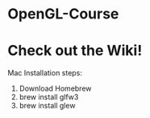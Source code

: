 # OpenGL-Course
# Check out the Wiki!

Mac Installation steps:
1. Download Homebrew
2. brew install glfw3
3. brew install glew
